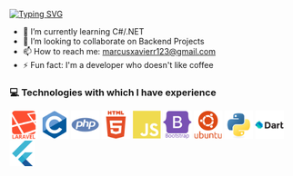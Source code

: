 [![Typing SVG](https://readme-typing-svg.herokuapp.com?color=%2336BCF7&center=false&size=25&width=700&lines=Welcome+to+my+github+Profile!;My+name+is+Marcus;And+I+study+computer+science+at+UFOP)](https://git.io/typing-svg)


- 🌱 I’m currently learning C#/.NET
- 👯 I’m looking to collaborate on Backend Projects
- 📫 How to reach me: marcusxavierr123@gmail.com
- ⚡ Fun fact: I'm a developer who doesn't like coffee

### 💻 Technologies with which I have experience
<img src="https://raw.githubusercontent.com/devicons/devicon/master/icons/laravel/laravel-plain-wordmark.svg" width="50" />
<img src="https://raw.githubusercontent.com/devicons/devicon/master/icons/c/c-original.svg" width="50" />
<img src="https://raw.githubusercontent.com/devicons/devicon/master/icons/php/php-plain.svg" width="50" />
<img src="https://raw.githubusercontent.com/devicons/devicon/master/icons/html5/html5-plain-wordmark.svg" width="50" />
<img src="https://raw.githubusercontent.com/devicons/devicon/master/icons/javascript/javascript-plain.svg" width="50" />
<img src="https://raw.githubusercontent.com/devicons/devicon/master/icons/bootstrap/bootstrap-plain-wordmark.svg" width="50" />
<img src="https://raw.githubusercontent.com/devicons/devicon/master/icons/ubuntu/ubuntu-plain-wordmark.svg" width="50" />
<img src="https://raw.githubusercontent.com/devicons/devicon/master/icons/python/python-original.svg" width="50" />
<img src="https://raw.githubusercontent.com/devicons/devicon/master/icons/dart/dart-original-wordmark.svg" width="50" />
<img src="https://raw.githubusercontent.com/devicons/devicon/master/icons/flutter/flutter-original.svg" width="45" />




<!--
**MarcusXavierr/MarcusXavierr** is a ✨ _special_ ✨ repository because its `README.md` (this file) appears on your GitHub profile.

Here are some ideas to get you started:

- 🔭 I’m currently working on ...

- 🤔 I’m looking for help with ...
- 💬 Ask me about ...

- 😄 Pronouns: ...

-->
